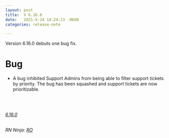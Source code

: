 ```yaml
---
layout: post
title:  V 6.16.0
date:   2021-5-24 14:24:13 -0600
categories: release-note

---
```

Version 6.16.0 debuts one bug fix. 


# Bug

- A bug inhibited Support Admins from being able to filter support tickets by priority. The bug has been squashed and support tickets are now prioritizable.



<br/>


<br/>

*[6.16.0](https://github.com/streetparking/my-streetparking/releases/tag/v6.16.0)*
<br/>
<br/>


_RN Ninja: [RO](https://github.com/robyanna)_
 
 
 